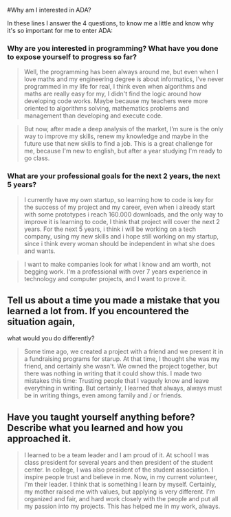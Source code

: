 #Why am I interested in ADA?

In these lines I answer the 4 questions, to know me a little and know why it's so important for me to enter ADA:

### Why are you interested in programming? What have you done to expose yourself to progress so far?

> Well, the programming has been always around me, but even when I love maths and my engineering degree is about informatics, I’ve never programmed in my life for real, I think even when algorithms and maths are really easy for my, I didn't find the logic around how developing code works. Maybe because my teachers were more oriented to algorithms solving, mathematics problems and management than developing and execute code.

> But now, after made a deep analysis of the market, I’m sure is the only way to improve my skills, renew my knowledge and maybe in the future use that new skills to find a job. This is a great challenge for me, because I'm new to english, but after a year studying I'm ready to go class.


### What are your professional goals for the next 2 years, the next 5 years?

> I currently have my own startup, so learning how to code is key for the success of my project and my career, even when i already start with some prototypes i reach 160.000 downloads, and the only way to improve it is learning to code, I think that project will cover the next 2 years. For the next 5 years, i think i will be working on a tech company, using my new skills and i hope still working on my startup, since i think every woman should be independent in what she does and wants.

> I want to make companies look for what I know and am worth, not begging work. I'm a professional with over 7 years experience in technology and computer projects, and I want to prove it.

## Tell us about a time you made a mistake that you learned a lot from. If you encountered the situation again, 
what would you do differently?

> Some time ago, we created a project with a friend and we present it in a fundraising programs for starup. At that time, I thought she was my friend, and certainly she wasn't. We owned the project together, but there was nothing in writing that it could show this. I made two mistakes this time: Trusting people that I vaguely know and leave everything in writing. But certainly, I learned that always, always must be in writing things, even among family and / or friends.

## Have you taught yourself anything before? Describe what you learned and how you approached it.

> I learned to be a team leader and I am proud of it. At school I was class president for several years and then president of the student center. In college, I was also president of the student association. I inspire people trust and believe in me. Now, in my current volunteer, I'm their leader. I think that is something I learn by myself. Certainly, my mother raised me with values, but applying is very different. I'm organized and fair, and hard work closely with the people and put all my passion into my projects. This has helped me in my work, always.

